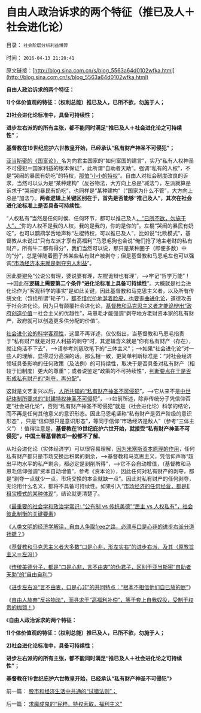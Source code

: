# 自由人政治诉求的两个特征（推已及人＋社会进化论）

目录： `社会阶层分析利益博羿` 

时间： `2016-04-13 21:20:41` 

原文链接：[http://blog.sina.com.cn/s/blog_5563a64d0102wfka.html](http://blog.sina.com.cn/s/blog_5563a64d0102wfka.html)

**自由人政治诉求的两个特征：**

**1)个体价值观的特征：（权利总能）推已及人，已所不欲，勿施于人；**

**2)社会进化论标准中，具备可持续性；**



**进步左右派的的所有主张，都不能同时满足“推已及人＋社会进化论之可持续性”；**

**基督教在19世纪庇护六世教皇开始，已经承认“私有财产神圣不可侵犯”；**



[亚当斯密的《国富论》，](../../../2010/9/25/国富论：“既得利益”是对社会的贡献.md)名为向君主国家的“如何富国的建言”，实乃“私有人权神圣不可侵犯＝国家利益的根本保证”，此所谓“自助者天助”。强调“私有的人权”，不是“哭闹的暴民有奶吃”的特权，[那怕“小小的特权](../../../2009/7/30/小小特权之多乎哉？不多也！.md)”。自由人对社会制度改良的诉求，当然可以认为是“某种建构”（反谷物法，大方向上总是“减法”），左派就算是诉求于“哭闹的暴民有奶吃”，也同样是“某种建构”（“国家为什么不管”，大方向上总是“加法”）。**两者逻辑上关键区别在于，首先是否能够“推己及人”，其次在社会进化论标准上是否具备可持续性**。

“人权私有”当然是任何时侯、任何环节，都可以推己及人[，“已所不欲，勿施于人”，“](../../../2009/6/19/“已所不欲，勿施于人”就是普世的价值观.md)你的人权不是我的人权，我的是我的，你的是你的”。左棍“哭闹的暴民有奶吃”，也可以鹦鹉学舌地声称“左棍特权，可以推已及人”，比如说“北欧模式”，基督教从未说过“只有左派才享有高福利”‘马恩毛狗也会说“俺们抢了地主老财的私有财产，所有牛二都有得分”，我们当然可以说，那只是某种圈子（即便多数）中的“分”，总是伴随着圈子外某些私有财产被剥夺；但是基督教和马恩毛左也可以强调[“市场经济本来就是剥夺穷人利益](../../../2015/8/29/基督教和马克思主义的劳动价值论，革命宣传的蒙太奇；.md)”。

因此要避免“公说公有理，婆说婆有理，左棍诡辩也有理”，——>牢记“哲学万能”！——>因此在**逻辑上需要第二个条件“进化论标准上具备可持续性**”。大概就是社会进化论作为“客观科学的事实”是如此关键，因此基督教和马克思主义者，以及所有传统文化（包括所谓“轮子”），[都不惜代价地涎着脸皮，也要歪曲进化论](../../../2010/2/2/炮轰进化论.md)，道德攻击于社会进化论。因为只有颠覆社会进化论，[基督教和马克思主义者才能诡辩出“政府创造价值](../../../2009/6/19/计划经济创造财富吗？.md)＝社会主义的优越性”，马恩毛才能强调“剥夺地方老财资本家的私有财产，政府就可以创造更多供分配的价值”。

[社会进化论的科学客观性](../../../2016/1/10/建立对全人类社会历史的统一解读.md)，这里不再详述，仅仅指出，当基督教和马恩毛指责于“私有财产就是对穷人利益的剥夺”时，其逻辑含义就是“你有私有财产（存在），就让俺活不下去”，——>请参考刘慈欣笔下的“三体主义”；——>如果“社会进化论”对一些人的理解，显得过分高深的话，那么相一致，更简单判断标准是：“对社会经济领域具备影响的任何政策（及法例）的可持续性，取决于是否具备对私有财产（相较于旧制度）更大的尊重”；或者说鉴定“政策的不可持续性”，[判断要点在于是否形成私有财产的“剥夺，再分配](../../../2013/3/27/“再分配”改革必定失败，“短缺”遍及方方面面.md)”。

这就是文艺复兴以后，[人所共知的“私有财产神圣不可侵犯](../../../2013/6/12/“私有财产神圣不可侵犯”对统治者的意义是“稳定税源”.md)”，——>它从来不是[中世纪体制所要求的“封建特权神圣不可侵](../../../2012/10/10/封建社会为什么要保持长子继承权的完整性？.md)犯”，——>如前所述，除非传统分子凭信仰否定“社会进化论”，否则“私有财产神圣不可侵犯”就是（社会进化论）科学的结论，而不再是任何其他意义的意识形态。因此马恩毛坚称“私有财产是资产阶级的意识形态”
，只是“信仰那只是意识形态”，等同于信仰“市场经济是敌人”（参考“三体主义”）！值得注意是，**基督教在19世纪庇护六世开始，就接受“私有财产神圣不可侵犯”，中国土著基督教却一般都不了解**。

从社会进化论（实体经济学）可以很容易理解，[因为米塞斯资本原理的作用](../../../2010/12/21/米塞斯资本原理；什么是亏损？.md)，任何私有财产都只是市场交换后积累的剩余，——>基督教和马克思主义，凭信仰声称“超出平均水平的私产剩余，都必定是剥削所得”，——>它不会自动增值，（基督教和马恩毛信仰强调“资本自动增值”，参考《资本论》），因此任何对私有财产的剥夺，都是“剥夺一点就少一点，市场交换的本金就缺一点”。因此对私有财产的任何剥夺，无论用什么名义，都将不具备可持续性。如果引入“[市场经济的任何经营，都是E租宝模式的某种体现](../../../2016/1/4/人类所有行为，都可经系统论，抽象为“E租宝模式”.md)”，结论就更清楚了。

《[最重要的社会学和政治学常识:.“公有制
vs 传统美德”“民主 vs 人权私有”，社会彼此制衡的关键要素](../../../2016/4/6/最重要的社会学和政治学常识：.md)》

《[人类文明的经济学解读，自由人争取free之路，必须与口是心非的进步右派分道扬镳？](../../../2016/4/7/”口是心非“的进步右派，是左棍中的绝大多数；.md)》

《[基督教和马克思主义者大多数“口是心非，形左实右”的进步右派，及其（原教旨主义＝左派）](../../../2016/4/9/“原教旨＝传统卫道”，“打左灯”所能获得的政治支持.md)》

《[传统美德分子，都是“口是心非，言不由衷”的伪君子，区别于亚当斯密“自助者天助”的“自由自利”](../../../2016/4/10/“左派特权自利”，区别于亚当斯密“自助者天助”的“自由自利”.md)》

《[进步左右派“言不由衷，口是心非”的共同特点：“根本不相信他们自已放的屁”](../../../2016/4/11/进步左右派“根本不相信他们自已放的屁”.md)》

《[自由人放弃“反谷物法”，而寻求于“高福利补偿”，等于套上自我奴役，受制于权贵的枷锁！](../../../2016/4/12/求魔成鬼的“民粹，特权索取，福利主义”.md)》

《**自由人政治诉求的两个特征：**

**1)个体价值观的特征：（权利总能）推已及人，已所不欲，勿施于人；**

**2)社会进化论标准中，具备可持续性；**

**进步左右派的的所有主张，都不能同时满足“推已及人＋社会进化论之可持续性”；**

**基督教在19世纪庇护六世教皇开始，已经承认“私有财产神圣不可侵犯”**》

前一篇： [股市和经济生活中共通的“试错法则”；](../../../2016/4/14/股市和经济生活中共通的“试错法则”；.md)

后一篇： [求魔成鬼的“民粹，特权索取，福利主义”](../../../2016/4/12/求魔成鬼的“民粹，特权索取，福利主义”.md)

